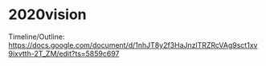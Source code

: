 # 2020vision

Timeline/Outline:
https://docs.google.com/document/d/1nhJT8y2f3HaJnzlTRZRcVAg9sct1xv9ixvtth-2T_ZM/edit?ts=5859c697
